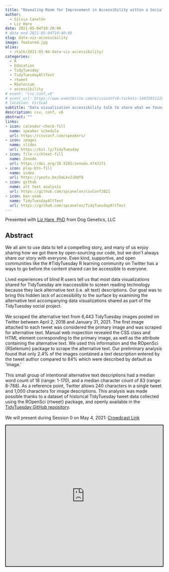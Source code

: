 ```yaml
---
title: "Revealing Room for Improvement in Accessibility within a Social Media Data Visualization Learning Community"
author: 
  - Silvia Canelón
  - Liz Hare
date: 2021-05-04T10:20:00
# date_end 2021-05-04T10:40:00
slug: data-viz-accessibility
image: featured.jpg
alias:
  - /talk/2021-05-04-data-viz-accessibility/
categories:
  - R
  - Education
  - TidyTuesday
  - TidyTuesdayAltText
  - rtweet
  - RSelenium
  - accessibility
# event: "csv,conf,v6"
# event_url: https://www.eventbrite.com/e/csvconfv6-tickets-144250211265
# location: Virtual
subtitle: "Data visualization accessibility talk to share what we found after scraping alternative (alt) text from data viz shared on Twitter as part of the #TidyTuesday social project."
description: csv, conf, v6
abstract: ""
links:
- icon: calendar-check-fill
  name: speaker schedule
  url: https://csvconf.com/speakers/
- icon: images
  name: slides
  url: https://bit.ly/TidyTuesday
- icon: file-richtext-fill
  name: Zenodo
  url: https://doi.org/10.5281/zenodo.4743271
- icon: play-btn-fill
  name: video
  url: https://youtu.be/DxLkv2iRdf8
- icon: github
  name: alt text analysis
  url: https://github.com/spcanelon/csvConf2021
- icon: box-seam
  name: TidyTuesdayAltText
  url: https://github.com/spcanelon/TidyTuesdayAltText
---
```


<!-- <script src="{{< blogdown/postref >}}index_files/fitvids/fitvids.min.js"></script> -->

Presented with [Liz Hare, PhD](https://www.twitter.com/DogGeneticsLLC) from Dog Genetics, LLC

## Abstract

We all aim to use data to tell a compelling story, and many of us enjoy sharing how we got there by open-sourcing our code, but we don't always share our story with everyone. Even kind, supportive, and open communities like the #TidyTuesday R learning community on Twitter has a ways to go before the content shared can be accessible to everyone.<br><br>Lived experiences of blind R users tell us that most data visualizations shared for TidyTuesday are inaccessible to screen reading technology because they lack alternative text (i.e. alt text) descriptions. Our goal was to bring this hidden lack of accessibility to the surface by examining the alternative text accompanying data visualizations shared as part of the TidyTuesday social project.<br><br>We scraped the alternative text from 6,443 TidyTuesday images posted on Twitter between April 2, 2018 and January 31, 2021. The first image attached to each tweet was considered the primary image and was scraped for alternative text. Manual web inspection revealed the CSS class and HTML element corresponding to the primary image, as well as the attribute containing the alternative text. We used this information and the ROpenSci {RSelenium} package to scrape the alternative text. Our preliminary analysis found that only 2.4% of the images contained a text description entered by the tweet author compared to 84% which were described by default as 'Image.'<br><br>This small group of intentional alternative text descriptions had a median word count of 18 (range: 1-170), and a median character count of 83 (range: 8-788). As a reference point, Twitter allows 240 characters in a single tweet and 1,000 characters for image descriptions. This analysis was made possible thanks to a dataset of historical TidyTuesday tweet data collected using the ROpenSci {rtweet} package, and openly available in the [TidyTuesday GitHub repository](https://github.com/rfordatascience/tidytuesday).<br><br>We will present during Session 0 on May 4, 2021: [Crowdcast Link](crowdcast.io/e/csvconf6-0-session-0)

<div class="shareagain" style="min-width:300px;margin:1em auto;">
<iframe src="https://spcanelon.github.io/csvConf2021/slides" width="800" height="450" style="max-width:100%;border:2px solid currentColor;" loading="lazy" allowfullscreen></iframe>
<!-- <script>fitvids('.shareagain', {players: 'iframe'});</script> -->
</div>

